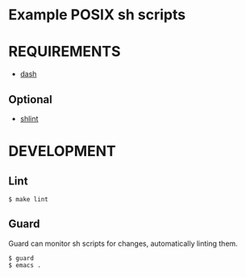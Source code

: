 # Example POSIX sh scripts

# REQUIREMENTS

* [dash](http://www.in-ulm.de/~mascheck/various/ash/)

## Optional

* [shlint](https://github.com/duggan/shlint)

# DEVELOPMENT

## Lint

```
$ make lint
```

## Guard

Guard can monitor sh scripts for changes, automatically linting them.

```
$ guard
$ emacs .
```
